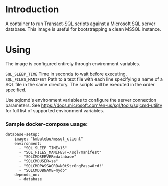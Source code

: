 # Introduction
A container to run Transact-SQL scripts against a Microsoft SQL server database.
This image is useful for bootstrapping a clean MSSQL instance.

# Using

The image is configured entirely through environment variables.

`SQL_SLEEP_TIME` Time in seconds to wait before executing.
`SQL_FILES_MANIFEST` Path to a text file with each line specifying a name of a SQL file in the same directory. The scripts will be executed in the order specified.

Use sqlcmd's environment variables to configure the server connection parameters. See https://docs.microsoft.com/en-us/sql/tools/sqlcmd-utility for full list of supported environment variables.

### Sample docker-compose usage:
```
database-setup:
    image: "kmbulebu/mssql_client"
    environment:
      - "SQL_SLEEP_TIME=15"
      - "SQL_FILES_MANIFEST=/sql/manifest"
      - "SQLCMDSERVER=database"
      - "SQLCMDUSER=sa"
      - "SQLCMDPASSWORD=N0tStr0ngPassw0rd!"
      - "SQLCMDDBNAME=mydb"
    depends_on:
      - database
```
